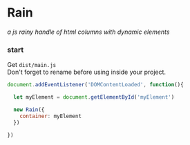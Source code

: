 # Rain
_a js rainy handle of html columns with dynamic elements_

### start
Get `dist/main.js`  
Don't forget to rename before using inside your project.

```js
document.addEventListener('DOMContentLoaded', function(){

  let myElement = document.getElementById('myElement')

  new Rain({
    container: myElement
  })

})
```
